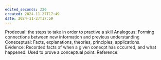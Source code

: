 ```yaml
---
edited_seconds: 220
created: 2024-11-27T17:49
date: 2024-11-27T17:59
---
```

Prodecual: the steps to take in order to practive a skill
Analogous: Forming connections between new information and previous understanding
Coneceptual: Facts, explanations, theories, principles, applications.
Evidence: Recorded facts of when a given conecpt has occurred, and what happened. Used to prove a conceptual point.
Reference: 